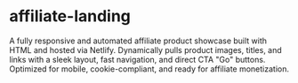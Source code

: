 # affiliate-landing
A fully responsive and automated affiliate product showcase built with HTML and hosted via Netlify. Dynamically pulls product images, titles, and links with a sleek layout, fast navigation, and direct CTA "Go" buttons. Optimized for mobile, cookie-compliant, and ready for affiliate monetization.
